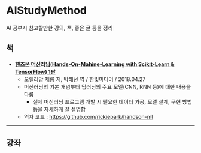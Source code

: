 # AIStudyMethod
AI 공부시 참고할만한 강의, 책, 좋은 글 등을 정리

## 책
* __[핸즈온 머신러닝(Hands-On-Mahine-Learning with Scikit-Learn & TensorFlow) 1판](https://book.naver.com/bookdb/book_detail.nhn?bid=13541863)__
  * 오렐리앙 제롱 저, 박해선 역 / 한빛미디어 / 2018.04.27
  * 머신러닝의 기본 개념부터 딥러닝의 주요 모델(CNN, RNN 등)에 대한 내용을 다룸
    * 실제 머신러닝 프로그램 개발 시 필요한 데이터 가공, 모델 설계, 구현 방법 등을 자세하게 잘 설명함
  * 역자 코드 : https://github.com/rickiepark/handson-ml
  

---
## 강좌





